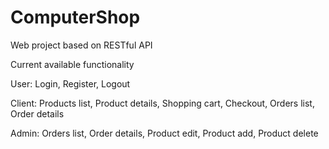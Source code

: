 # ComputerShop
 Web project based on RESTful API

Current available functionality

User:
Login,
Register,
Logout

Client:
Products list,
Product details,
Shopping cart,
Checkout,
Orders list,
Order details

Admin:
Orders list,
Order details,
Product edit,
Product add,
Product delete
